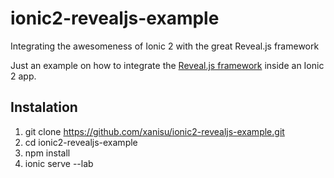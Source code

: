 # ionic2-revealjs-example
Integrating the awesomeness of Ionic 2 with the great Reveal.js framework


Just an example on how to integrate the [Reveal.js framework](http://lab.hakim.se/reveal-js/) inside an Ionic 2 app.

## Instalation

1. git clone https://github.com/xanisu/ionic2-revealjs-example.git
2. cd ionic2-revealjs-example
3. npm install
4. ionic serve --lab

